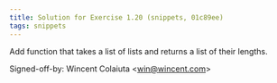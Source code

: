 ```yaml
---
title: Solution for Exercise 1.20 (snippets, 01c89ee)
tags: snippets
---
```


Add function that takes a list of lists and returns a list of their lengths.

Signed-off-by: Wincent Colaiuta &lt;win@wincent.com&gt;
